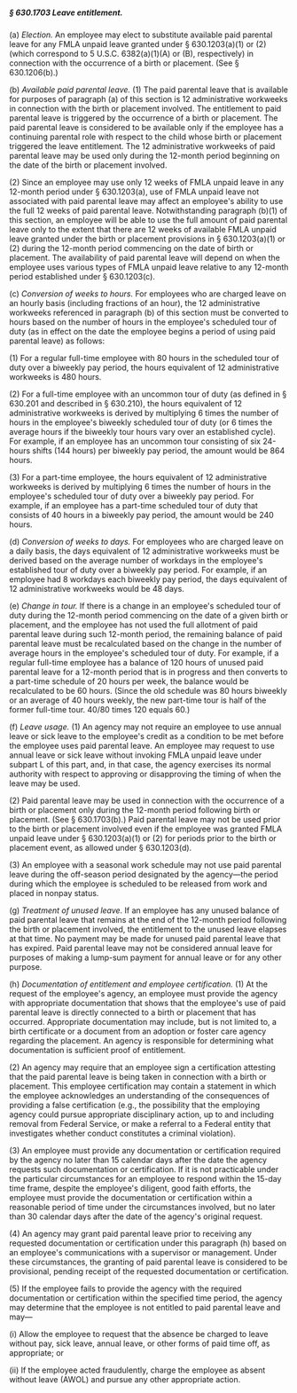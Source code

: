 ##### § 630.1703 Leave entitlement. #####

(a) *Election.* An employee may elect to substitute available paid parental leave for any FMLA unpaid leave granted under § 630.1203(a)(1) or (2) (which correspond to 5 U.S.C. 6382(a)(1)(A) or (B), respectively) in connection with the occurrence of a birth or placement. (See § 630.1206(b).)

(b) *Available paid parental leave.* (1) The paid parental leave that is available for purposes of paragraph (a) of this section is 12 administrative workweeks in connection with the birth or placement involved. The entitlement to paid parental leave is triggered by the occurrence of a birth or placement. The paid parental leave is considered to be available only if the employee has a continuing parental role with respect to the child whose birth or placement triggered the leave entitlement. The 12 administrative workweeks of paid parental leave may be used only during the 12-month period beginning on the date of the birth or placement involved.

(2) Since an employee may use only 12 weeks of FMLA unpaid leave in any 12-month period under § 630.1203(a), use of FMLA unpaid leave not associated with paid parental leave may affect an employee's ability to use the full 12 weeks of paid parental leave. Notwithstanding paragraph (b)(1) of this section, an employee will be able to use the full amount of paid parental leave only to the extent that there are 12 weeks of available FMLA unpaid leave granted under the birth or placement provisions in § 630.1203(a)(1) or (2) during the 12-month period commencing on the date of birth or placement. The availability of paid parental leave will depend on when the employee uses various types of FMLA unpaid leave relative to any 12-month period established under § 630.1203(c).

(c) *Conversion of weeks to hours.* For employees who are charged leave on an hourly basis (including fractions of an hour), the 12 administrative workweeks referenced in paragraph (b) of this section must be converted to hours based on the number of hours in the employee's scheduled tour of duty (as in effect on the date the employee begins a period of using paid parental leave) as follows:

(1) For a regular full-time employee with 80 hours in the scheduled tour of duty over a biweekly pay period, the hours equivalent of 12 administrative workweeks is 480 hours.

(2) For a full-time employee with an uncommon tour of duty (as defined in § 630.201 and described in § 630.210), the hours equivalent of 12 administrative workweeks is derived by multiplying 6 times the number of hours in the employee's biweekly scheduled tour of duty (or 6 times the average hours if the biweekly tour hours vary over an established cycle). For example, if an employee has an uncommon tour consisting of six 24-hours shifts (144 hours) per biweekly pay period, the amount would be 864 hours.

(3) For a part-time employee, the hours equivalent of 12 administrative workweeks is derived by multiplying 6 times the number of hours in the employee's scheduled tour of duty over a biweekly pay period. For example, if an employee has a part-time scheduled tour of duty that consists of 40 hours in a biweekly pay period, the amount would be 240 hours.

(d) *Conversion of weeks to days.* For employees who are charged leave on a daily basis, the days equivalent of 12 administrative workweeks must be derived based on the average number of workdays in the employee's established tour of duty over a biweekly pay period. For example, if an employee had 8 workdays each biweekly pay period, the days equivalent of 12 administrative workweeks would be 48 days.

(e) *Change in tour.* If there is a change in an employee's scheduled tour of duty during the 12-month period commencing on the date of a given birth or placement, and the employee has not used the full allotment of paid parental leave during such 12-month period, the remaining balance of paid parental leave must be recalculated based on the change in the number of average hours in the employee's scheduled tour of duty. For example, if a regular full-time employee has a balance of 120 hours of unused paid parental leave for a 12-month period that is in progress and then converts to a part-time schedule of 20 hours per week, the balance would be recalculated to be 60 hours. (Since the old schedule was 80 hours biweekly or an average of 40 hours weekly, the new part-time tour is half of the former full-time tour. 40/80 times 120 equals 60.)

(f) *Leave usage.* (1) An agency may not require an employee to use annual leave or sick leave to the employee's credit as a condition to be met before the employee uses paid parental leave. An employee may request to use annual leave or sick leave without invoking FMLA unpaid leave under subpart L of this part, and, in that case, the agency exercises its normal authority with respect to approving or disapproving the timing of when the leave may be used.

(2) Paid parental leave may be used in connection with the occurrence of a birth or placement only during the 12-month period following birth or placement. (See § 630.1703(b).) Paid parental leave may not be used prior to the birth or placement involved even if the employee was granted FMLA unpaid leave under § 630.1203(a)(1) or (2) for periods prior to the birth or placement event, as allowed under § 630.1203(d).

(3) An employee with a seasonal work schedule may not use paid parental leave during the off-season period designated by the agency—the period during which the employee is scheduled to be released from work and placed in nonpay status.

(g) *Treatment of unused leave.* If an employee has any unused balance of paid parental leave that remains at the end of the 12-month period following the birth or placement involved, the entitlement to the unused leave elapses at that time. No payment may be made for unused paid parental leave that has expired. Paid parental leave may not be considered annual leave for purposes of making a lump-sum payment for annual leave or for any other purpose.

(h) *Documentation of entitlement and employee certification.* (1) At the request of the employee's agency, an employee must provide the agency with appropriate documentation that shows that the employee's use of paid parental leave is directly connected to a birth or placement that has occurred. Appropriate documentation may include, but is not limited to, a birth certificate or a document from an adoption or foster care agency regarding the placement. An agency is responsible for determining what documentation is sufficient proof of entitlement.

(2) An agency may require that an employee sign a certification attesting that the paid parental leave is being taken in connection with a birth or placement. This employee certification may contain a statement in which the employee acknowledges an understanding of the consequences of providing a false certification (e.g., the possibility that the employing agency could pursue appropriate disciplinary action, up to and including removal from Federal Service, or make a referral to a Federal entity that investigates whether conduct constitutes a criminal violation).

(3) An employee must provide any documentation or certification required by the agency no later than 15 calendar days after the date the agency requests such documentation or certification. If it is not practicable under the particular circumstances for an employee to respond within the 15-day time frame, despite the employee's diligent, good faith efforts, the employee must provide the documentation or certification within a reasonable period of time under the circumstances involved, but no later than 30 calendar days after the date of the agency's original request.

(4) An agency may grant paid parental leave prior to receiving any requested documentation or certification under this paragraph (h) based on an employee's communications with a supervisor or management. Under these circumstances, the granting of paid parental leave is considered to be provisional, pending receipt of the requested documentation or certification.

(5) If the employee fails to provide the agency with the required documentation or certification within the specified time period, the agency may determine that the employee is not entitled to paid parental leave and may—

(i) Allow the employee to request that the absence be charged to leave without pay, sick leave, annual leave, or other forms of paid time off, as appropriate; or

(ii) If the employee acted fraudulently, charge the employee as absent without leave (AWOL) and pursue any other appropriate action.